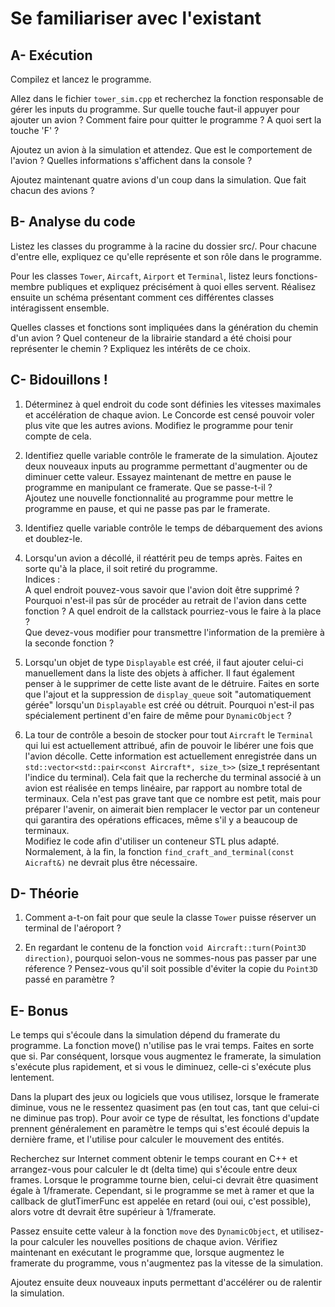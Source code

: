 # Se familiariser avec l'existant

## A- Exécution

Compilez et lancez le programme.

Allez dans le fichier `tower_sim.cpp` et recherchez la fonction responsable de gérer les inputs du programme.
Sur quelle touche faut-il appuyer pour ajouter un avion ?
Comment faire pour quitter le programme ?
A quoi sert la touche 'F' ?

Ajoutez un avion à la simulation et attendez.
Que est le comportement de l'avion ?
Quelles informations s'affichent dans la console ?

Ajoutez maintenant quatre avions d'un coup dans la simulation.
Que fait chacun des avions ?

## B- Analyse du code

Listez les classes du programme à la racine du dossier src/.
Pour chacune d'entre elle, expliquez ce qu'elle représente et son rôle dans le programme.

Pour les classes `Tower`, `Aircaft`, `Airport` et `Terminal`, listez leurs fonctions-membre publiques et expliquez précisément à quoi elles servent.
Réalisez ensuite un schéma présentant comment ces différentes classes intéragissent ensemble.

Quelles classes et fonctions sont impliquées dans la génération du chemin d'un avion ?
Quel conteneur de la librairie standard a été choisi pour représenter le chemin ?
Expliquez les intérêts de ce choix.

## C- Bidouillons !

1) Déterminez à quel endroit du code sont définies les vitesses maximales et accélération de chaque avion.
Le Concorde est censé pouvoir voler plus vite que les autres avions.
Modifiez le programme pour tenir compte de cela.

2) Identifiez quelle variable contrôle le framerate de la simulation.
Ajoutez deux nouveaux inputs au programme permettant d'augmenter ou de diminuer cette valeur.
Essayez maintenant de mettre en pause le programme en manipulant ce framerate. Que se passe-t-il ?\
Ajoutez une nouvelle fonctionnalité au programme pour mettre le programme en pause, et qui ne passe pas par le framerate.

3) Identifiez quelle variable contrôle le temps de débarquement des avions et doublez-le.

4) Lorsqu'un avion a décollé, il réattérit peu de temps après.
Faites en sorte qu'à la place, il soit retiré du programme.\
Indices :\
A quel endroit pouvez-vous savoir que l'avion doit être supprimé ?\
Pourquoi n'est-il pas sûr de procéder au retrait de l'avion dans cette fonction ?
A quel endroit de la callstack pourriez-vous le faire à la place ?\
Que devez-vous modifier pour transmettre l'information de la première à la seconde fonction ?

5) Lorsqu'un objet de type `Displayable` est créé, il faut ajouter celui-ci manuellement dans la liste des objets à afficher.
Il faut également penser à le supprimer de cette liste avant de le détruire.
Faites en sorte que l'ajout et la suppression de `display_queue` soit "automatiquement gérée" lorsqu'un `Displayable` est créé ou détruit.
Pourquoi n'est-il pas spécialement pertinent d'en faire de même pour `DynamicObject` ?

6) La tour de contrôle a besoin de stocker pour tout `Aircraft` le `Terminal` qui lui est actuellement attribué, afin de pouvoir le libérer une fois que l'avion décolle.
Cette information est actuellement enregistrée dans un `std::vector<std::pair<const Aircraft*, size_t>>` (size_t représentant l'indice du terminal).
Cela fait que la recherche du terminal associé à un avion est réalisée en temps linéaire, par rapport au nombre total de terminaux.
Cela n'est pas grave tant que ce nombre est petit, mais pour préparer l'avenir, on aimerait bien remplacer le vector par un conteneur qui garantira des opérations efficaces, même s'il y a beaucoup de terminaux.\
Modifiez le code afin d'utiliser un conteneur STL plus adapté. Normalement, à la fin, la fonction `find_craft_and_terminal(const Aicraft&)` ne devrait plus être nécessaire.

## D- Théorie

1) Comment a-t-on fait pour que seule la classe `Tower` puisse réserver un terminal de l'aéroport ?

2) En regardant le contenu de la fonction `void Aircraft::turn(Point3D direction)`, pourquoi selon-vous ne sommes-nous pas passer par une réference ?
Pensez-vous qu'il soit possible d'éviter la copie du `Point3D` passé en paramètre ?

## E- Bonus

Le temps qui s'écoule dans la simulation dépend du framerate du programme.
La fonction move() n'utilise pas le vrai temps. Faites en sorte que si.
Par conséquent, lorsque vous augmentez le framerate, la simulation s'exécute plus rapidement, et si vous le diminuez, celle-ci s'exécute plus lentement.

Dans la plupart des jeux ou logiciels que vous utilisez, lorsque le framerate diminue, vous ne le ressentez quasiment pas (en tout cas, tant que celui-ci ne diminue pas trop).
Pour avoir ce type de résultat, les fonctions d'update prennent généralement en paramètre le temps qui s'est écoulé depuis la dernière frame, et l'utilise pour calculer le mouvement des entités.

Recherchez sur Internet comment obtenir le temps courant en C++ et arrangez-vous pour calculer le dt (delta time) qui s'écoule entre deux frames.
Lorsque le programme tourne bien, celui-ci devrait être quasiment égale à 1/framerate.
Cependant, si le programme se met à ramer et que la callback de glutTimerFunc est appelée en retard (oui oui, c'est possible), alors votre dt devrait être supérieur à 1/framerate.

Passez ensuite cette valeur à la fonction `move` des `DynamicObject`, et utilisez-la pour calculer les nouvelles positions de chaque avion.
Vérifiez maintenant en exécutant le programme que, lorsque augmentez le framerate du programme, vous n'augmentez pas la vitesse de la simulation.

Ajoutez ensuite deux nouveaux inputs permettant d'accélérer ou de ralentir la simulation.
